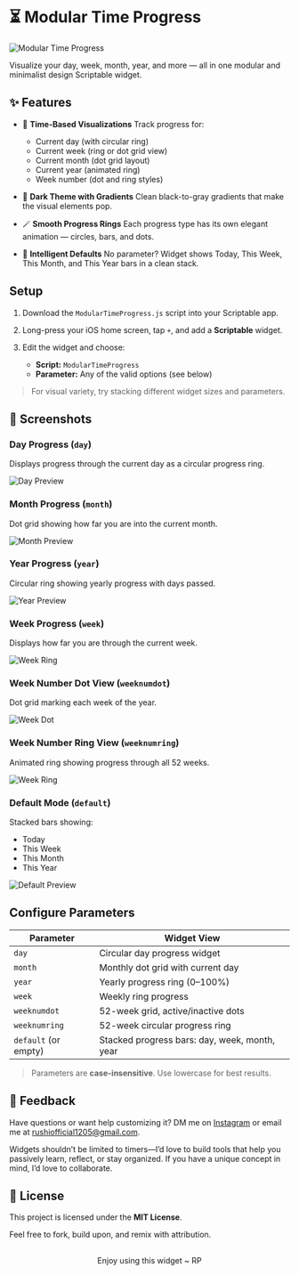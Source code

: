# ⏳ Modular Time Progress

![Modular Time Progress](images/timeProgress/demo-grid.png)

Visualize your day, week, month, year, and more — all in one modular and minimalist design Scriptable widget.

## ✨ Features

* 📆 **Time-Based Visualizations**
  Track progress for:

  * Current day (with circular ring)
  * Current week (ring or dot grid view)
  * Current month (dot grid layout)
  * Current year (animated ring)
  * Week number (dot and ring styles)

* 🎨 **Dark Theme with Gradients**
  Clean black-to-gray gradients that make the visual elements pop.

* 🪄 **Smooth Progress Rings**
  Each progress type has its own elegant animation — circles, bars, and dots.

* 🧠 **Intelligent Defaults**
  No parameter? Widget shows Today, This Week, This Month, and This Year bars in a clean stack.

## Setup

1. Download the `ModularTimeProgress.js` script into your Scriptable app.
2. Long-press your iOS home screen, tap `+`, and add a **Scriptable** widget.
3. Edit the widget and choose:

   * **Script:** `ModularTimeProgress`
   * **Parameter:** Any of the valid options (see below)

> For visual variety, try stacking different widget sizes and parameters.

## 📸 Screenshots

### Day Progress (`day`)

Displays progress through the current day as a circular progress ring.

![Day Preview](images/timeProgress/day.png)

### Month Progress (`month`)

Dot grid showing how far you are into the current month.

![Month Preview](images/timeProgress/month.png)

### Year Progress (`year`)

Circular ring showing yearly progress with days passed.

![Year Preview](images/timeProgress/year.png)

### Week Progress (`week`)

Displays how far you are through the current week.

![Week Ring](images/timeProgress/week-ring.png)

### Week Number Dot View (`weeknumdot`)

Dot grid marking each week of the year.

![Week Dot](images/timeProgress/week-dots.png)

### Week Number Ring View (`weeknumring`)

Animated ring showing progress through all 52 weeks.

![Week Ring](images/timeProgress/weeknum-ring.png)

### Default Mode (`default`)

Stacked bars showing:

* Today
* This Week
* This Month
* This Year

![Default Preview](images/timeProgress/default.png)

## Configure Parameters

| Parameter            | Widget View                                   |
| -------------------- | --------------------------------------------- |
| `day`                | Circular day progress widget                  |
| `month`              | Monthly dot grid with current day             |
| `year`               | Yearly progress ring (0–100%)                 |
| `week`               | Weekly ring progress                          |
| `weeknumdot`         | 52-week grid, active/inactive dots            |
| `weeknumring`        | 52-week circular progress ring                |
| `default` (or empty) | Stacked progress bars: day, week, month, year |

> Parameters are **case-insensitive**. Use lowercase for best results.

## 🙌 Feedback

Have questions or want help customizing it? DM me on [Instagram](https://www.instagram.com/the.tirth12) or email me at <rushiofficial1205@gmail.com>.

Widgets shouldn’t be limited to timers—I’d love to build tools that help you passively learn, reflect, or stay organized. If you have a unique concept in mind, I’d love to collaborate.

## 📜 License

This project is licensed under the **MIT License**.

Feel free to fork, build upon, and remix with attribution.

##

<p align="center">
Enjoy using this widget ~ RP
</p>

